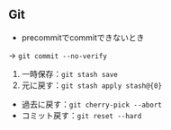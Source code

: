 ## Git 

- precommitでcommitできないとき

&rarr; `git commit --no-verify`

1. 一時保存：`git stash save`
1. 元に戻す：`git stash apply stash@{0}`

- 過去に戻す：`git cherry-pick --abort`
- コミット戻す：`git reset --hard`